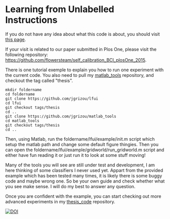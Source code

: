 Learning from Unlabelled Instructions
===

If you do not have any idea about what this code is about, you should visit [this page](http://jgrizou.com/projects/learning-from-unlabelled-instructions/).

If your visit is related to our paper submitted in Plos One, please visit the following repository: https://github.com/flowersteam/self_calibration_BCI_plosOne_2015.

There is one tutorial exemple to explain you how to run one experiment with the current code. You also need to pull my [matlab\_tools](https://github.com/jgrizou/matlab_tools) repository, and checkout the tag called "thesis". 

```
mkdir foldername
cd foldername
git clone https://github.com/jgrizou/lfui
cd lfui
git checkout tags/thesis
cd ..
git clone https://github.com/jgrizou/matlab_tools
cd matlab_tools
git checkout tags/thesis
cd ..
```

Then, using Matlab, run the foldername/lfui/example/init.m script which setup the matlab path and change some default figure thingies. Then you can open the foldername/lfui/example/gridworld/run_gridworld.m script and either have fun reading it or just run it to look at some stuff moving!

Many of the tools you will see are still under test and development, I am here thinking of some classifiers I never used yet. Appart from the provided example which has been tested many times, it is likely there is some buggy code and maybe wrong one. So be your own guide and check whether what you see make sense. I will do my best to answer any question.

Once you are confident with the example, you can start checking out more advanced experiments in my [thesis\_code](https://github.com/jgrizou/thesis_code) repository. 


[![DOI](https://zenodo.org/badge/6228/jgrizou/lfui.png)](http://dx.doi.org/10.5281/zenodo.11804)

